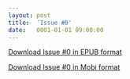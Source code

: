 ```yaml
---
layout: post
title:  'Issue #0'
date:   0001-01-01 09:00:00
---
```


[Download Issue #0 in EPUB format](https://critic-zebra-68386.netlify.com//issues/0001-01-01-issue-0.epub)

[Download Issue #0 in Mobi format](https://critic-zebra-68386.netlify.com//issues/0001-01-01-issue-0.mobi)
